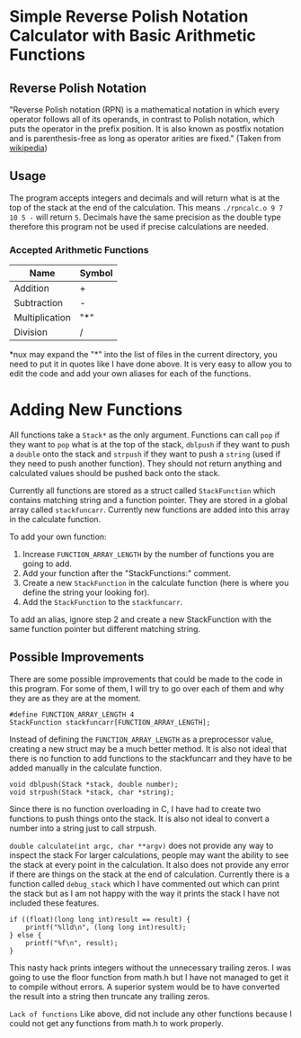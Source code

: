 # Simple Reverse Polish Notation Calculator with Basic Arithmetic Functions

## Reverse Polish Notation
"Reverse Polish notation (RPN) is a mathematical notation in which every operator follows all of its operands, in contrast to Polish notation, which puts the operator in the prefix position. It is also known as postfix notation and is parenthesis-free as long as operator arities are fixed."
(Taken from [wikipedia](https://en.wikipedia.org/wiki/Reverse_Polish_notation))

## Usage
The program accepts integers and decimals and will return what is at the top of the stack at the end of the calculation. This means `./rpncalc.o 9 7 10 5 -` will return `5`. Decimals have the same precision as the double type therefore this program not be used if precise calculations are needed. 

### Accepted Arithmetic Functions
Name | Symbol
---- | ------
Addition | +
Subtraction | -
Multiplication | "*"
Division | /

\*nux may expand the "*" into the list of files in the current directory, you need to put it in quotes like I have done above.
It is very easy to allow you to edit the code and add your own aliases for each of the functions.

# Adding New Functions
All functions take a `Stack*` as the only argument. Functions can call `pop` if they want to `pop` what is at the top of the stack, `dblpush` if they want to push a `double` onto the stack and `strpush` if they want to push a `string` (used if they need to push another function). They should not return anything and calculated values should be pushed back onto the stack.

Currently all functions are stored as a struct called `StackFunction` which contains matching string and a function pointer. They are stored in a global array called `stackfuncarr`. Currently new functions are added into this array in the calculate function.

To add your own function:
1. Increase `FUNCTION_ARRAY_LENGTH` by the number of functions you are going to add.
2. Add your function after the "StackFunctions:" comment.
3. Create a new `StackFunction` in the calculate function (here is where you define the string your looking for).
4. Add the `StackFunction` to the `stackfuncarr`.

To add an alias, ignore step 2 and create a new StackFunction with the same function pointer but different matching string.

## Possible Improvements
There are some possible improvements that could be made to the code in this program. For some of them, I will try to go over each of them and why they are as they are at the moment.

```
#define FUNCTION_ARRAY_LENGTH 4
StackFunction stackfuncarr[FUNCTION_ARRAY_LENGTH];
```
Instead of defining the `FUNCTION_ARRAY_LENGTH` as a preprocessor value, creating a new struct may be a much better method. It is also not ideal that there is no function to add functions to the stackfuncarr and they have to be added manually in the calculate function. 

```
void dblpush(Stack *stack, double number);
void strpush(Stack *stack, char *string);
```
Since there is no function overloading in C, I have had to create two functions to push things onto the stack. It is also not ideal to convert a number into a string just to call strpush.

`double calculate(int argc, char **argv)` does not provide any way to inspect the stack
For larger calculations, people may want the ability to see the stack at every point in the calculation. It also does not provide any error if there are things on the stack at the end of calculation.
Currently there is a function called `debug_stack` which I have commented out which can print the stack but as I am not happy with the way it prints the stack I have not included these features.
```
if ((float)(long long int)result == result) {
    printf("%lld\n", (long long int)result);
} else {
    printf("%f\n", result);
}
```
This nasty hack prints integers without the unnecessary trailing zeros. I was going to use the floor function from math.h but I have not managed to get it to compile without errors. A superior system would be to have converted the result into a string then truncate any trailing zeros.

`Lack of functions`
Like above, did not include any other functions because I could not get any functions from math.h to work properly. 
